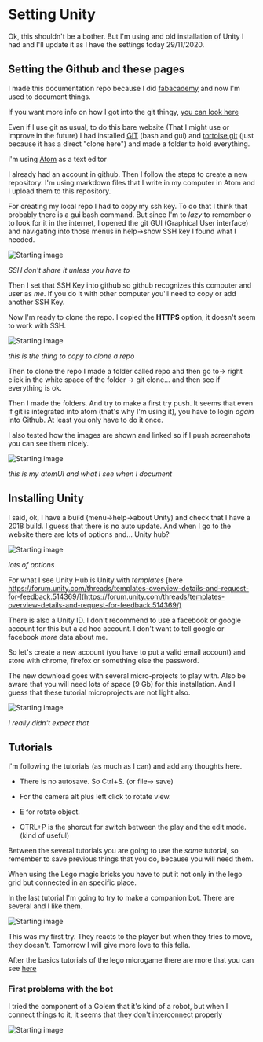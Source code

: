# Setting Unity

Ok, this shouldn't be a bother. But I'm using and old installation of Unity I had and I'll update it as I have the settings today 29/11/2020.


## Setting the Github and these pages

I made this documentation repo because I did [fabacademy](http://fabacademy.org/2020/labs/barcelona/students/david-prieto/) and now I'm used to document things.

If you want more info on how I got into the git thingy, [you can look here](http://fabacademy.org/2020/labs/barcelona/students/david-prieto/assignments/week02/#2-project-management)

Even if I use git as usual, to do this bare website (That I might use or improve in the future) I had installed [GIT](https://git-scm.com/book/en/v2/Getting-Started-Installing-Git) (bash and gui) and [tortoise git](https://tortoisegit.org/) (just because it has a direct "clone here") and made a folder to hold everything.

I'm using [Atom](https://atom.io/) as a text editor

I already had an account in github. Then I follow the steps to create a new repository. I'm using markdown files that I write in my computer in Atom and I upload them to this repository.

For creating my local repo I had to copy my ssh key. To do that I think that probably there is a gui bash command. But since I'm to _lazy_ to remember o to look for it in the internet, I opened the git GUI (Graphical User interface) and navigating into those menus in help->show SSH key I found what I needed.

![Starting image](https://raw.githubusercontent.com/d-prieto/davidlearnsunity/main/Starting/images/Captura000.JPG)

_SSH don't share it unless you have to_

Then I set that SSH Key into github so github recognizes this computer and user as _me_. If you do it with other computer you'll need to copy or add another SSH Key.

Now I'm ready to clone the repo. I copied the **HTTPS** option, it doesn't seem to work with SSH.

![Starting image](https://raw.githubusercontent.com/d-prieto/davidlearnsunity/main/Starting/images/Captura001.JPG)

_this is the thing to copy to clone a repo_

Then to clone the repo I made a folder called repo and then go to-> right click in the white space of the folder -> git clone... and then see if everything is ok.

Then I made the folders. And try to make a first try push. It seems that even if git is integrated into atom (that's why I'm using it), you have to login _again_ into Github. At least you only have to do it once.

I also tested how the images are shown and linked so if I push screenshots you can see them nicely.

![Starting image](https://raw.githubusercontent.com/d-prieto/davidlearnsunity/main/Starting/images/Captura002.JPG)

_this is my atomUI and what I see when I document_

## Installing Unity

I said, ok, I have a build (menu->help->about Unity) and check that I have a 2018 build. I guess that there is no auto update. And when I go to the website there are lots of options and... Unity hub?

![Starting image](https://raw.githubusercontent.com/d-prieto/davidlearnsunity/main/Starting/images/Captura003.JPG)

_lots of options_

For what I see Unity Hub is Unity with _templates_ [here https://forum.unity.com/threads/templates-overview-details-and-request-for-feedback.514369/](https://forum.unity.com/threads/templates-overview-details-and-request-for-feedback.514369/)


There is also a Unity ID. I don't recommend to use a facebook or google account for this but a ad hoc account. I don't want to tell google or facebook _more_ data about me.

So let's create a new account (you have to put a valid email account) and store with chrome, firefox or something else the password.

The new download goes with several micro-projects to play with. Also be aware that you will need lots of space (9 Gb) for this installation. And I guess that these tutorial microprojects are not light also.

![Starting image](https://raw.githubusercontent.com/d-prieto/davidlearnsunity/main/Starting/images/Captura004.JPG)

_I really didn't expect that_

## Tutorials

I'm following the tutorials (as much as I can) and add any thoughts here.

* There is no autosave. So Ctrl+S. (or file-> save)

* For the camera alt plus left click to rotate view.

* E for rotate object.

* CTRL+P is the shorcut for switch between the play and the edit mode. (kind of useful)

Between the several tutorials you are going to use the _same_ tutorial, so remember to save previous things that you do, because you will need them.

When using the Lego magic bricks you have to put it not only in the lego grid but connected in an specific place.

In the last tutorial I'm going to try to make a companion bot. There are several and I like them.

![Starting image](https://raw.githubusercontent.com/d-prieto/davidlearnsunity/main/Starting/images/Captura005.JPG)

This was my first try. They reacts to the player but when they tries to move, they doesn't. Tomorrow I will give more love to this fella.

After the basics tutorials of the lego microgame there are more that you can see [here](https://learn.unity.com/project/lego-template?signup=true)

### First problems with the bot

I tried the component of a Golem that it's kind of a robot, but when I connect things to it, it seems that they don't interconnect properly

![Starting image](https://raw.githubusercontent.com/d-prieto/davidlearnsunity/main/Starting/images/Captura006.JPG)
